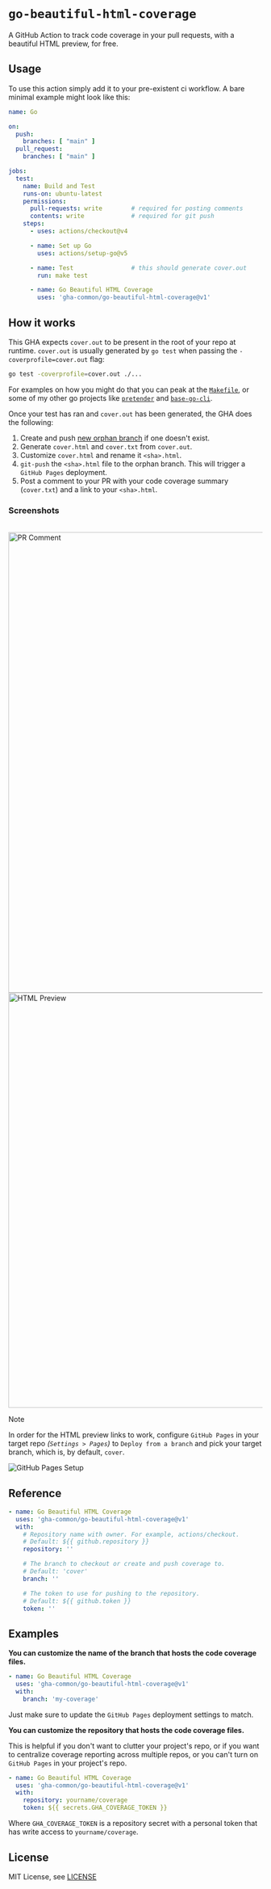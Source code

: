<!-- markdownlint-disable MD041 MD033 -->
# `go-beautiful-html-coverage`

A GitHub Action to track code coverage in your pull requests, with a beautiful HTML preview, for free.

## Usage

To use this action simply add it to your pre-existent ci workflow. A bare minimal example might look like this:

```yaml
name: Go

on:
  push:
    branches: [ "main" ]
  pull_request:
    branches: [ "main" ]

jobs:
  test:
    name: Build and Test
    runs-on: ubuntu-latest
    permissions:
      pull-requests: write        # required for posting comments
      contents: write             # required for git push
    steps:
      - uses: actions/checkout@v4

      - name: Set up Go
        uses: actions/setup-go@v5

      - name: Test                # this should generate cover.out
        run: make test

      - name: Go Beautiful HTML Coverage
        uses: 'gha-common/go-beautiful-html-coverage@v1'
```

## How it works

This GHA expects `cover.out` to be present in the root of your repo at runtime. `cover.out` is usually generated by `go test` when passing the `-coverprofile=cover.out` flag:

```sh
go test -coverprofile=cover.out ./...
```

For examples on how you might do that you can peak at the [`Makefile`](./Makefile), or some of my other go projects like [`pretender`](https://github.com/kilianc/pretender/blob/main/Makefile#L44-L57) and [`base-go-cli`](https://github.com/kilianc/base-golang-cli/blob/main/Makefile#L76-L92).

Once your test has ran and `cover.out` has been generated, the GHA does the following:

1. Create and push [new orphan branch](https://github.com/gha-common/go-beautiful-html-coverage/tree/cover) if one doesn't exist.
1. Generate `cover.html` and `cover.txt` from `cover.out`.
1. Customize `cover.html` and rename it `<sha>.html`.
1. `git-push` the `<sha>.html` file to the orphan branch. This will trigger a `GitHub Pages` deployment.
1. Post a comment to your PR with your code coverage summary (`cover.txt`) and a link to your `<sha>.html`.

### Screenshots

<br>
<img width="912" alt="PR Comment" src="https://github.com/gha-common/go-beautiful-html-coverage/assets/385716/99b01c85-f573-44cb-b554-64e9495aa7d1">
<img width="822" alt="HTML Preview" src="https://github.com/gha-common/go-beautiful-html-coverage/assets/385716/bbfd1ddd-e2d1-4720-8dcb-0cac2890ac23">

> [!NOTE]
> In order for the HTML preview links to work, configure `GitHub Pages` in your target repo *(`Settings > Pages`)* to `Deploy from a branch` and pick your target branch, which is, by default, `cover`.
>
> ![GitHub Pages Setup](https://github.com/gha-common/go-beautiful-html-coverage/assets/385716/a14f4df6-6263-4ae3-8685-e7901a1dbbe2)

## Reference

```yaml
- name: Go Beautiful HTML Coverage
  uses: 'gha-common/go-beautiful-html-coverage@v1'
  with:
    # Repository name with owner. For example, actions/checkout.
    # Default: ${{ github.repository }}
    repository: ''

    # The branch to checkout or create and push coverage to.
    # Default: 'cover'
    branch: ''

    # The token to use for pushing to the repository.
    # Default: ${{ github.token }}
    token: ''
```

## Examples

**You can customize the name of the branch that hosts the code coverage files.**

```yaml
- name: Go Beautiful HTML Coverage
  uses: 'gha-common/go-beautiful-html-coverage@v1'
  with:
    branch: 'my-coverage'
```

Just make sure to update the `GitHub Pages` deployment settings to match.

**You can customize the repository that hosts the code coverage files.**

This is helpful if you don't want to clutter your project's repo, or if you want to centralize coverage reporting across multiple repos, or you can't turn on `GitHub Pages` in your project's repo.

```yaml
- name: Go Beautiful HTML Coverage
  uses: 'gha-common/go-beautiful-html-coverage@v1'
  with:
    repository: yourname/coverage
    token: ${{ secrets.GHA_COVERAGE_TOKEN }}
```

Where `GHA_COVERAGE_TOKEN` is a repository secret with a personal token that has write access to `yourname/coverage`.

## License

MIT License, see [LICENSE](./LICENSE.md)

